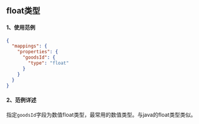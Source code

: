 ## float类型



#### 1、使用范例

```json
{
  "mappings": {
    "properties": {
      "goodsId": {
        "type": "float"
      }
    }
  }
}
```





#### 2、范例详述

指定`goodsId`字段为数值float类型，最常用的数值类型。与java的float类型类似。

